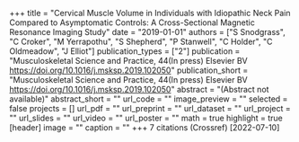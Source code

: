 +++
title = "Cervical Muscle Volume in Individuals with Idiopathic Neck Pain Compared to Asymptomatic Controls: A Cross-Sectional Magnetic Resonance Imaging Study"
date = "2019-01-01"
authors = ["S Snodgrass", "C Croker", "M Yerrapothu", "S Shepherd", "P Stanwell", "C Holder", "C Oldmeadow", "J Elliot"]
publication_types = ["2"]
publication = "Musculoskeletal Science and Practice, 44(In press) Elsevier BV https://doi.org/10.1016/j.msksp.2019.102050"
publication_short = "Musculoskeletal Science and Practice, 44(In press) Elsevier BV https://doi.org/10.1016/j.msksp.2019.102050"
abstract = "(Abstract not available)"
abstract_short = ""
url_code = ""
image_preview = ""
selected = false
projects = []
url_pdf = ""
url_preprint = ""
url_dataset = ""
url_project = ""
url_slides = ""
url_video = ""
url_poster = ""
math = true
highlight = true
[header]
image = ""
caption = ""
+++
7 citations (Crossref) [2022-07-10]
